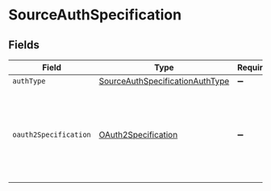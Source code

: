 # SourceAuthSpecification


## Fields

| Field                                                                                     | Type                                                                                      | Required                                                                                  | Description                                                                               |
| ----------------------------------------------------------------------------------------- | ----------------------------------------------------------------------------------------- | ----------------------------------------------------------------------------------------- | ----------------------------------------------------------------------------------------- |
| `authType`                                                                                | [SourceAuthSpecificationAuthType](../../models/shared/SourceAuthSpecificationAuthType.md) | :heavy_minus_sign:                                                                        | N/A                                                                                       |
| `oauth2Specification`                                                                     | [OAuth2Specification](../../models/shared/OAuth2Specification.md)                         | :heavy_minus_sign:                                                                        | An object containing any metadata needed to describe this connector's Oauth flow          |